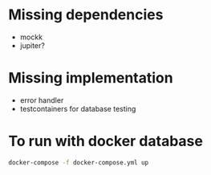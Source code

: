 # Missing dependencies
- mockk
- jupiter?

# Missing implementation
- error handler
- testcontainers for database testing

# To run with docker database
```bash
docker-compose -f docker-compose.yml up
```
